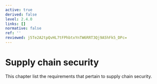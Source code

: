 ```yaml
---
active: true
derived: false
level: 2.4.0
links: []
normative: false
ref: ''
reviewed: j5Te2A2tpQvHL7tFPhbtxYnTW6RRT3Qj9A5hFk5_DPc=
---
```


# Supply chain security

This chapter list the requirements that pertain to supply chain security.